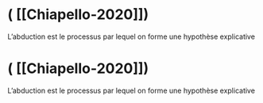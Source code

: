 # ( [[Chiapello-2020]])


L’abduction est le processus par lequel on forme une hypothèse explicative



# ( [[Chiapello-2020]])


L’abduction est le processus par lequel on forme une hypothèse explicative



